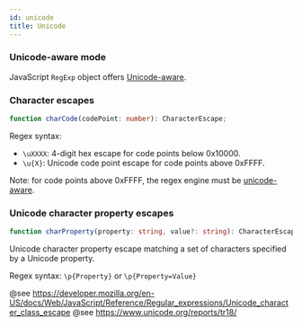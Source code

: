 ```yaml
---
id: unicode
title: Unicode
---
```


### Unicode-aware mode

JavaScript `RegExp` object offers [Unicode-aware](https://developer.mozilla.org/en-US/docs/Web/JavaScript/Reference/Global_Objects/RegExp/unicode#unicode-aware_mode).

### Character escapes

```ts
function charCode(codePoint: number): CharacterEscape;
```

Regex syntax:

- `\uXXXX`: 4-digit hex escape for code points below 0x10000.
- `\u{X}`: Unicode code point escape for code points above 0xFFFF.

Note: for code points above 0xFFFF, the regex engine must be [unicode-aware](https://developer.mozilla.org/en-US/docs/Web/JavaScript/Reference/Global_Objects/RegExp/unicode#unicode-aware_mode).

### Unicode character property escapes

```ts
function charProperty(property: string, value?: string): CharacterEscape;
```

Unicode character property escape matching a set of characters specified by a Unicode property.

Regex syntax: `\p{Property}` or `\p{Property=Value}`

@see https://developer.mozilla.org/en-US/docs/Web/JavaScript/Reference/Regular_expressions/Unicode_character_class_escape
@see https://www.unicode.org/reports/tr18/
